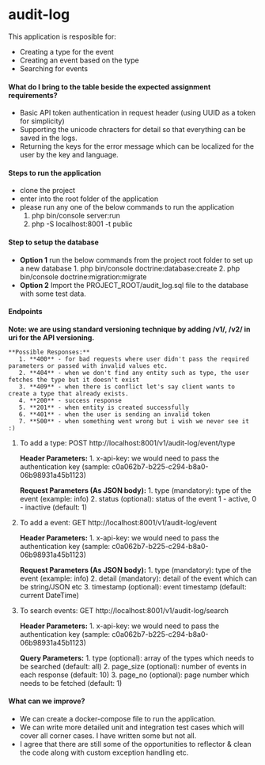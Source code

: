 # audit-log

This application is resposible for:
- Creating a type for the event
- Creating an event based on the type
- Searching for events 

#### What do I bring to the table beside the expected assignment requirements?
- Basic API token authentication in request header (using UUID as a token for simplicity)
- Supporting the unicode chracters for detail so that everything can be saved in the logs.
- Returning the keys for the error message which can be localized for the user by the key and language.

#### Steps to run the application

- clone the project
- enter into the root folder of the application
- please run any one of the below commands to run the application
    1. php bin/console server:run 
    2. php -S localhost:8001 -t public

#### Step to setup the database
- **Option 1** run the below commands from the project root folder to set up a new database
        1. php bin/console doctrine:database:create
        2. php bin/console doctrine:migration:migrate
- **Option 2** Import the PROJECT_ROOT/audit_log.sql file to the database with some test data. 

#### Endpoints

**Note: we are using standard versioning technique by adding /v1/, /v2/ in uri for the API versioning.**

    **Possible Responses:**
       1. **400** - for bad requests where user didn't pass the required parameters or passed with invalid values etc.
       2. **404** - when we don't find any entity such as type, the user fetches the type but it doesn't exist
       3. **409** - when there is conflict let's say client wants to create a type that already exists.
       4. **200** - success response
       5. **201** - when entity is created successfully
       6. **401** - when the user is sending an invalid token
       7. **500** - when something went wrong but i wish we never see it :)

1. To add a type:
    POST       http://localhost:8001/v1/audit-log/event/type

    **Header Parameters:**
             1. x-api-key: we would need to pass the authentication key (sample: c0a062b7-b225-c294-b8a0-06b98931a45b1123)

    **Request Parameters (As JSON body):**
       1. type (mandatory): type of the event (example: info)
       2. status (optional): status of the event 1 - active, 0 - inactive (default: 1)

2. To add a event:
    GET       http://localhost:8001/v1/audit-log/event

    **Header Parameters:**
       1. x-api-key: we would need to pass the authentication key (sample: c0a062b7-b225-c294-b8a0-06b98931a45b1123)

    **Request Parameters (As JSON body):**
       1. type (mandatory): type of the event (example: info)
       2. detail (mandatory): detail of the event which can be string/JSON etc
       3. timestamp (optional): event timestamp (default: current DateTime)

3. To search events:
    GET       http://localhost:8001/v1/audit-log/search

    **Header Parameters:**
             1. x-api-key: we would need to pass the authentication key (sample: c0a062b7-b225-c294-b8a0-06b98931a45b1123)

    **Query Parameters:**
       1. type (optional): array of the types which needs to be searched (default: all)
       2. page_size (optional): number of events in each response (default: 10)
       3. page_no (optional): page number which needs to be fetched (default: 1)

#### What can we improve?

- We can create a docker-compose file to run the application. 
- We can write more detailed unit and integration test cases which will cover all corner cases. I have written some but not all.
- I agree that there are still some of the opportunities to reflector & clean the code along with custom exception handling etc.
